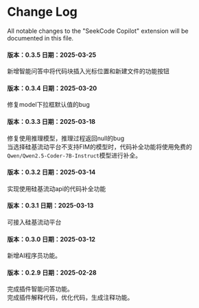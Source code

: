 # Change Log

All notable changes to the "SeekCode Copilot" extension will be documented in this file.

#### 版本：0.3.5 日期：2025-03-25
新增智能问答中将代码块插入光标位置和新建文件的功能按钮

#### 版本：0.3.4 日期：2025-03-20
修复model下拉框默认值的bug

#### 版本：0.3.3 日期：2025-03-18
修复使用推理模型，推理过程返回null的bug  
当选择硅基流动平台不支持FIM的模型时，代码补全功能将使用免费的```Qwen/Qwen2.5-Coder-7B-Instruct```模型进行补全。

#### 版本：0.3.2 日期：2025-03-14
实现使用硅基流动api的代码补全功能

#### 版本：0.3.1 日期：2025-03-13
可接入硅基流动平台

#### 版本：0.3.0 日期：2025-03-12
新增AI程序员功能。

#### 版本：0.2.9 日期：2025-02-28

完成插件智能问答功能。  
完成插件解释代码，优化代码，生成注释功能。